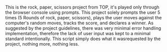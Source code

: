 This is the rock, paper, scissors project from TOP, it's played only through the browser console using prompts.
This project solely prompts the user 5 times (5 Rounds of rock, paper, scissors), plays the user moves against the computer's random moves, tracks the score, and declares a winner.
As suggested by the project guidelines, there was very minimal error handling implementation, therefore the lack of user input was kept to a minimal standard intentionally. This script simply does what it wasrequested by the project, nothing more, nothing less. 
